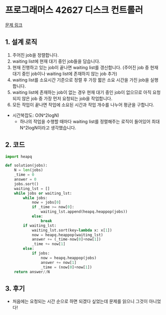 # 프로그래머스 42627 디스크 컨트롤러

[문제 링크](https://programmers.co.kr/learn/courses/30/lessons/42627)

## 1. 설계 로직

1. 주어진 job을 정렬합니다.
2. waiting list에 현재 대기 중인 job들을 담습니다.
3. 현재 진행하고 있는 job이 끝나면 waiting list를 갱신합니다.
  (주어진 job 중 현재 대기 중인 job이나 waiting list에 존재하지 않는 job 추가)
4. waiting list를 소요시간 기준으로 정렬 후 가장 짧은 소요 시간을 가진 job을 실행합니다.
5. waiting list에 존재하는 job이 없는 경우 현재 대기 중인 job이 없으므로 아직 요청되지 않은 job 중 가장 먼저 요청되는 job을 작업합니다.
6. 모든 작업이 끝나면 작업에 소요된 시간과 작업 개수를 나누어 평균을 구합니다.

- 시간복잡도: O(N^2logN)
  - 하나의 작업을 수행할 때마다 waiting list를 정렬해주는 로직이 들어있어 최대 N^2logN이라고 생각했습니다.

## 2. 코드

```python
import heapq

def solution(jobs):
    N = len(jobs)
    _time = 0
    answer = 0
    jobs.sort()
    waiting_lst = []
    while jobs or waiting_lst:
        while jobs:
            now = jobs[0]
            if _time >= now[0]:
                waiting_lst.append(heapq.heappop(jobs))
            else:
                break
        if waiting_lst:
            waiting_lst.sort(key=lambda x: x[1])
            now = heapq.heappop(waiting_lst)
            answer += (_time-now[0]+now[1])
            _time += now[1]
        else:
            if jobs:
                now = heapq.heappop(jobs)
                answer += now[1]
                _time = (now[0]+now[1])
    return answer//N
```



## 3. 후기

- 처음에는 요청되는 시간 순으로 하면 되겠다 싶었는데 문제를 읽으니 그것이 아니었다!


